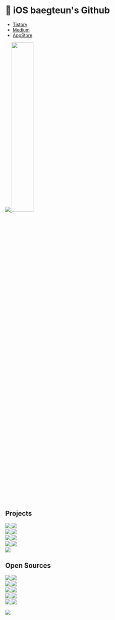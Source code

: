 #  iOS baegteun's Github

<!-- - [Portfoilo](https://baegteun.com) -->
- [Tistory](https://baegteun.tistory.com)
- [Medium](https://baegteun.medium.com)
- [AppStore](https://apps.apple.com/kr/developer/hyeongwoo-choi/id1614205706)

<a href="https://discord.com/users/330273418119479297">
  <img src="https://discord-profile-starcea.paring.moe/discord/330273418119479297" />
</a>

<img src="https://github-readme-stats.vercel.app/api/top-langs/?username=baekteun&layout=compact&thema=merko" style="width:37%;"/>

## Projects
<div>
  <a href="https://github.com/baekteun/TodayWhat-new">
    <img src="https://denvercoder1-github-readme-stats.vercel.app/api/pin/?username=baekteun&repo=TodayWhat-new" />
  </a>
  <a href="https://github.com/team-aliens/DMS-iOS">
    <img src="https://denvercoder1-github-readme-stats.vercel.app/api/pin/?username=team-aliens&repo=DMS-iOS" />
  </a>
</div>
<div>
  <a href="https://github.com/Team-Ampersand/Dotori-iOS">
    <img src="https://denvercoder1-github-readme-stats.vercel.app/api/pin/?username=Team-Ampersand&repo=Dotori-iOS" />
  </a>
  <a href="https://github.com/GSM-MSG/SMS-iOS">
    <img src="https://denvercoder1-github-readme-stats.vercel.app/api/pin/?username=GSM-MSG&repo=SMS-iOS" />
  </a>
</div>
<div>
  <a href="https://github.com/wakmusic/wakmusic-iOS">
    <img src="https://denvercoder1-github-readme-stats.vercel.app/api/pin/?username=wakmusic&repo=wakmusic-iOS" />
  </a>
  <a href="https://github.com/GSM-MSG/GCMS-iOS">
    <img src="https://denvercoder1-github-readme-stats.vercel.app/api/pin/?username=GSM-MSG&repo=GCMS-iOS" />
  </a>
</div>
<div>
  <a href="https://github.com/Team-ComIT/SimTong-iOS">
    <img src="https://denvercoder1-github-readme-stats.vercel.app/api/pin/?username=Team-ComIT&repo=SimTong-iOS" />
  </a>
  <a href="https://github.com/baekteun/GRIG-iOS">
    <img src="https://denvercoder1-github-readme-stats.vercel.app/api/pin/?username=baekteun&repo=GRIG-iOS" />
  </a>
</div>
<div>
  <a href="https://github.com/Software-Meister-High-School-Community/MOIZA-iOS">
    <img src="https://denvercoder1-github-readme-stats.vercel.app/api/pin/?username=Software-Meister-High-School-Community&repo=MOIZA-iOS" />
  </a>
</div>


## Open Sources
<div>
  <a href="https://github.com/GSM-MSG/Miniature">
    <img src="https://denvercoder1-github-readme-stats.vercel.app/api/pin/?username=GSM-MSG&repo=Miniature" />
  </a>
  <a href="https://github.com/GSM-MSG/Emdpoint">
    <img src="https://denvercoder1-github-readme-stats.vercel.app/api/pin/?username=GSM-MSG&repo=Emdpoint" />
  </a>
</div>
<div>
  <a href="https://github.com/baekteun/CombineFlow">
    <img src="https://denvercoder1-github-readme-stats.vercel.app/api/pin/?username=baekteun&repo=CombineFlow" />
  </a>
  <a href="https://github.com/GSM-MSG/Configure">
    <img src="https://denvercoder1-github-readme-stats.vercel.app/api/pin/?username=GSM-MSG&repo=Configure" />
  </a>
</div>
<div>
  <a href="https://github.com/baekteun/NeiSwift">
    <img src="https://denvercoder1-github-readme-stats.vercel.app/api/pin/?username=baekteun&repo=NeiSwift" />
  </a>
  <a href="https://github.com/baekteun/EventLimiter">
    <img src="https://denvercoder1-github-readme-stats.vercel.app/api/pin/?username=baekteun&repo=EventLimiter" />
  </a>
</div>
<div>
  <a href="https://github.com/baekteun/BTImageView">
    <img src="https://denvercoder1-github-readme-stats.vercel.app/api/pin/?username=baekteun&repo=BTImageView" />
  </a>
  <a href="https://github.com/GSM-MSG/MSGLayout">
    <img src="https://denvercoder1-github-readme-stats.vercel.app/api/pin/?username=GSM-MSG&repo=MSGLayout" />
  </a>
</div>
<div>
  <a href="https://github.com/GSM-MSG/Store">
    <img src="https://denvercoder1-github-readme-stats.vercel.app/api/pin/?username=GSM-MSG&repo=Store" />
  </a>
  <a href="https://github.com/GSM-MSG/Anim">
    <img src="https://denvercoder1-github-readme-stats.vercel.app/api/pin/?username=GSM-MSG&repo=Anim" />
  </a>
</div>

<!--
- [Miniature](https://github.com/GSM-MSG/Miniature)
- [Emdpoint](https://github.com/GSM-MSG/Emdpoint)
- [CombineFlow](https://github.com/baekteun/CombineFlow)
- [Configure](https://github.com/GSM-MSG/Configure)
- [NeiSwift](https://github.com/baekteun/NeiSwift)
- [EventLimiter](https://github.com/baekteun/EventLimiter)
- [BTImageView](https://github.com/baekteun/BTImageView)
- [MSGLayout](https://github.com/GSM-MSG/MSGLayout)
- [Store](https://github.com/GSM-MSG/Store)
- [Anim](https://github.com/GSM-MSG/Anim)
-->

<!--<div align="center">
  <img src="https://github-readme-stats.vercel.app/api?username=baekteun&theme=radical&show_icons=true" style="width:50%;"/>
  
</div>-->

<!--<div align="center">
  <a href="https://discord.com/users/330273418119479297">
    <img src="https://lanyard.cnrad.dev/api/330273418119479297" />
  </a>

  <a href="https://solved.ac/baekteun/">
    <img src="http://mazassumnida.wtf/api/v2/generate_badge?boj=baekteun" />
  </a>
  
</div>-->
  
</div>

<a href="https://hits.seeyoufarm.com"><img src="https://hits.seeyoufarm.com/api/count/incr/badge.svg?url=https%3A%2F%2Fgithub.com%2Fbaekteun%2Fbaekteun&count_bg=%23FF4242&title_bg=%23555555&icon=swift.svg&icon_color=%23FF4242&title=hits&edge_flat=false"/></a>

<!-- <div align="center">
  <a href="https://apps.apple.com/kr/app/gri-g/id1622010590"><img src="https://user-images.githubusercontent.com/74440939/178626262-9fb254d4-61e0-4309-a39d-21b71108da65.png" width="125" height="125" /></a>
  <a href="https://apps.apple.com/app/id1629567018"><img src="https://user-images.githubusercontent.com/74440939/178626409-e1d1d609-a630-4666-bda1-179415534b5d.png" width="125" height="125" /></a>
  <a href="https://apps.apple.com/kr/app/gcms/id1616315883"><img src="https://user-images.githubusercontent.com/74440939/178626493-ef5d220c-37fe-4100-98ae-c76bfef9d2e6.png" width="125" height="125" /></a> -->

<!--   [![Ashutosh's github activity graph](https://activity-graph.herokuapp.com/graph?username=baekteun&theme=xcode)](https://github.com/ashutosh00710/github-readme-activity-graph) -->


<!-- Stack Table -->
<!--<table>
  <tr>
    <td valign="top" width=50%>
      <div align="center">
        <h6> <b> Stack </b> </h6>
      </div>
      <div align="center">
        <img style="margin: 10px" alt="Swift" height="50" src="https://raw.githubusercontent.com/github/explore/e94815998e4e0713912fed477a1f346ec04c3da2/topics/swift/swift.png"/>
        <img style="margin: 10px" alt="Swift" height="50" src="https://raw.githubusercontent.com/github/explore/e94815998e4e0713912fed477a1f346ec04c3da2/topics/swift/swift.png"/>
        <img style="margin: 10px" alt="Swift" height="50" src="https://raw.githubusercontent.com/github/explore/e94815998e4e0713912fed477a1f346ec04c3da2/topics/swift/swift.png"/>
        <img style="margin: 10px" alt="Kotlin" height="50" src="https://raw.githubusercontent.com/github/explore/e94815998e4e0713912fed477a1f346ec04c3da2/topics/swift/swift.png"/>
        <img style="margin: 10px" alt="Kotlin" height="50" src="https://raw.githubusercontent.com/github/explore/80688e429a7d4ef2fca1e82350fe8e3517d3494d/topics/react/react.png"/>
        <img style="margin: 10px" alt="Python" height="50" src="https://raw.githubusercontent.com/github/explore/e94815998e4e0713912fed477a1f346ec04c3da2/topics/swift/swift.png"/>
        <img style="margin: 10px" alt="Python" height="50" src="https://raw.githubusercontent.com/github/explore/e94815998e4e0713912fed477a1f346ec04c3da2/topics/swift/swift.png"/>
      </div>
    </td>
    <td valign="top" width="50%">
        <div align="center">
                <h6><b>Tools</b></h6>
            </div>
        <div align="center"> 
          <img style="margin: 10px" src="https://user-images.githubusercontent.com/74440939/134772887-3ade7096-8390-4370-8e01-fae73c7d32d5.png" alt="macOS" height="50" /> 
            <img style="margin: 10px" src="https://upload.wikimedia.org/wikipedia/commons/thumb/5/5f/Windows_logo_-_2012.svg/1024px-Windows_logo_-_2012.svg.png" alt="Windows" height="50" /> 
          <img style="margin: 10px" src="https://profilinator.rishav.dev/skills-assets/git-scm-icon.svg" alt="Git" height="50" /> 
          <img style="margin: 10px" src="https://user-images.githubusercontent.com/74440939/134781969-1c7d1bc4-182e-44c6-a019-aa4087103841.png" alt="GitKraken" height="50" />
          <img style="margin: 10px" src="https://user-images.githubusercontent.com/74440939/138584116-de708ae9-4c0e-4420-921f-b44f9ae44aa9.png" alt="Xcode" height="50" />
          <img style="margin: 10px" src="https://user-images.githubusercontent.com/74440939/134781828-e79043cc-4f04-49c4-862b-e335f66a6a69.png" alt="IntelliJ" height="50" />
          <img style="margin: 10px" src="https://user-images.githubusercontent.com/74440939/134782348-23589f4f-f805-43c6-affe-0f4059ec58bc.png" alt="vscode" height="50" />
          <img style="margin: 10px" src="https://user-images.githubusercontent.com/74440939/134781320-486a354f-6dde-4556-82c6-241add714c2c.png" alt="Notion" height="50" />
        </div>
    </td>
  </tr>
</table> -->




<!-- ![hyp3rflow's solved.ac stats](https://github-readme-solvedac.hyp3rflow.vercel.app/api/?handle=baekteun)
<!-- <img src="https://img.shields.io/badge/Swift-FA7343?style=flat-square&logo=Swift&logoColor=white"/> 
<!-- [![Ashutosh's github activity graph](https://activity-graph.herokuapp.com/graph?username=baekteun&theme=xcode)](https://github.com/baekteun/github-readme-activity-graph)
![Snake animation](https://github.com/Thales-Eduardo/Thales-Eduardo/blob/output/github-contribution-grid-snake.svg) -->

